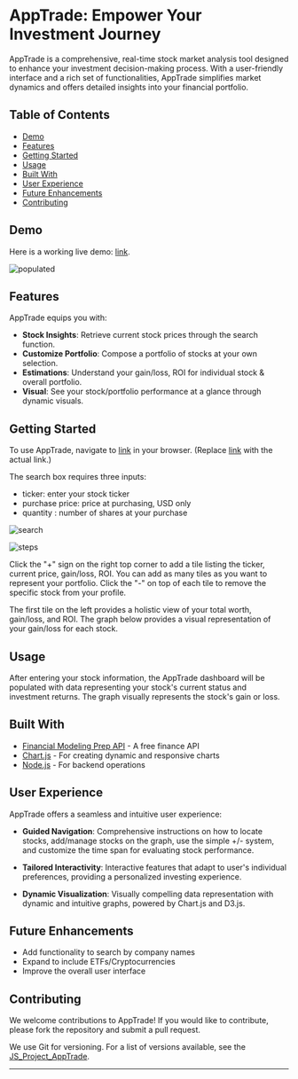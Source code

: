 

# AppTrade: Empower Your Investment Journey

AppTrade is a comprehensive, real-time stock market analysis tool designed to enhance your investment decision-making process. With a user-friendly interface and a rich set of functionalities, AppTrade simplifies market dynamics and offers detailed insights into your financial portfolio.

## Table of Contents
- [Demo](#demo)
- [Features](#features)
- [Getting Started](#getting-started)
- [Usage](#usage)
- [Built With](#built-with)
- [User Experience](#user-experience)
- [Future Enhancements](#future-enhancements)
- [Contributing](#contributing)

## Demo

Here is a working live demo: [link](https://dingodang1113.github.io/JS_Project_AppTrade/).

![populated](https://github.com/DingoDang1113/JS_Project_AppTrade/assets/73029929/5b80fc65-0138-4750-b972-b48b5167ddfa)

## Features
AppTrade equips you with:

- **Stock Insights**: Retrieve current stock prices through the search function.
- **Customize Portfolio**: Compose a portfolio of stocks at your own selection.
- **Estimations**: Understand your gain/loss, ROI for individual stock & overall portfolio.
- **Visual**: See your stock/portfolio performance at a glance through dynamic visuals.

## Getting Started

To use AppTrade, navigate to [link]() in your browser. (Replace [link]() with the actual link.)

The search box requires three inputs:

- ticker: enter your stock ticker
- purchase price: price at purchasing, USD only
- quantity : number of shares at your purchase

![search](https://github.com/DingoDang1113/JS_Project_AppTrade/assets/73029929/a63533fb-0b2a-46fe-acf3-a3c1fe32b2b6)

![steps](https://github.com/DingoDang1113/JS_Project_AppTrade/assets/73029929/d0eaca14-3b66-4a67-a538-4575e39b59f9)

Click the "+" sign on the right top corner to add a tile listing the ticker, current price, gain/loss, ROI. You can add as many tiles as you want to represent your portfolio. Click the "-" on top of each tile to remove the specific stock from your profile.


The first tile on the left provides a holistic view of your total worth, gain/loss, and ROI. The graph below provides a visual representation of your gain/loss for each stock.

## Usage

After entering your stock information, the AppTrade dashboard will be populated with data representing your stock's current status and investment returns. The graph visually represents the stock's gain or loss.

## Built With 

- [Financial Modeling Prep API](https://financialmodelingprep.com/api/v3) - A free finance API 
- [Chart.js](https://www.chartjs.org/) - For creating dynamic and responsive charts
- [Node.js](https://nodejs.org/en/) - For backend operations

## User Experience

AppTrade offers a seamless and intuitive user experience:

- **Guided Navigation**: Comprehensive instructions on how to locate stocks, add/manage stocks on the graph, use the simple +/- system, and customize the time span for evaluating stock performance.

- **Tailored Interactivity**: Interactive features that adapt to user's individual preferences, providing a personalized investing experience.

- **Dynamic Visualization**: Visually compelling data representation with dynamic and intuitive graphs, powered by Chart.js and D3.js.

## Future Enhancements

- Add functionality to search by company names
- Expand to include ETFs/Cryptocurrencies
- Improve the overall user interface

## Contributing

We welcome contributions to AppTrade! If you would like to contribute, please fork the repository and submit a pull request.

We use Git for versioning. For a list of versions available, see the [JS_Project_AppTrade](https://github.com/DingoDang1113/JS_Project_AppTrade).

---
